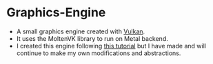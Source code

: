 # Graphics-Engine

* A small graphics engine created with [Vulkan](https://www.vulkan.org/).
* It uses the MoltenVK library to run on Metal backend.
* I created this engine following [this tutorial](https://vulkan-tutorial.com/) but I have made and will continue to make my own modifications and abstractions.
